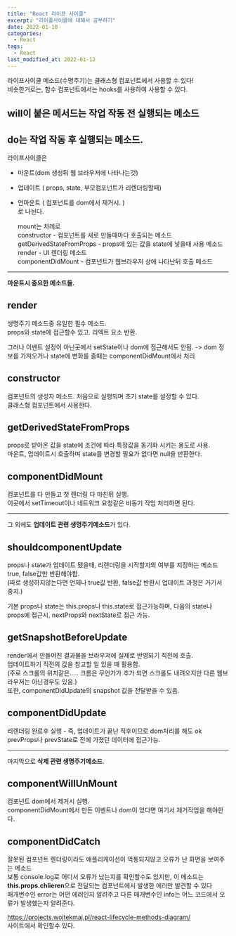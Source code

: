 ```yaml
---
title: "React 라이프 사이클"
excerpt: "라이플사이클에 대해서 공부하기"
date: 2022-01-10
categories:
  - React
tags:
  - React
last_modified_at: 2022-01-12
---
```


라이프사이클 메소드(수명주기)는 클래스형 컴포넌트에서 사용할 수 있다!  
비슷한거로는, 함수 컴포넌트에서는 hooks를 사용하여 사용할 수 있다.

## will이 붙은 메서드는 작업 작동 전 실행되는 메소드

## do는 작업 작동 후 실행되는 메소드.

라이프사이클은

- 마운트(dom 생성뒤 웹 브라우저에 나타나는것)
- 업데이트 ( props, state, 부모컴포넌트가 리렌더링할때)
- 언마운트 ( 컴포넌트를 dom에서 제거시. )  
  로 나뉜다.

  mount는 차례로  
  constructor - 컴포넌트를 새로 만들때마다 호출되는 메소드  
  getDerivedStateFromProps - props에 있는 값을 state에 넣을때 사용 메소드  
  render - UI 렌더링 메소드  
  componentDidMount - 컴포넌트가 웹브라우저 상에 나타난뒤 호출 메소드

---

**마운트시 중요한 메소드들.**

## render

생명주기 메소드중 유일한 필수 메소드.  
props와 state에 접근할수 있고. 리엑트 요소 반환.

그러나 이벤트 설정이 아닌곳에서 setState이나 dom에 접근해서도 안됨.
-> dom 정보를 가져오거나 state에 변화를 줄때는 componentDidMount에서 처리

## constructor

컴포넌트의 생성자 메소드. 처음으로 실행되며 초기 state를 설정할 수 있다.  
클래스형 컴포넌트에서 사용한다.

## getDerivedStateFromProps

props로 받아온 값을 state에 조건에 따라 특정값을 동기화 시키는 용도로 사용.  
마운트, 업데이트시 호출하며 state를 변경할 필요가 없다면 null을 반환한다.

## componentDidMount

컴포넌트를 다 만들고 첫 렌더링 다 마친뒤 실행.  
이곳에서 setTimeout이나 네트워크 요청같은 비동기 작업 처리하면 된다.

---

그 외에도 **업데이트 관련 생명주기메소드**가 있다.

## shouldcomponentUpdate

props나 state가 업데이트 됐을때, 리렌더링을 시작할지의 여부를 지정하는 메소드
true, false값만 반환해야함.  
(따로 생성하지않는다면 언제나 true값 반환, false값 반환시 업데이트 과정은 거기서 중지.)

기본 props나 state는 this.props나 this.state로 접근가능하며, 다음의 state나 props에 접근시, nextProps와 nextState로 접근 가능.

## getSnapshotBeforeUpdate

render에서 만들어진 결과물을 브라우저에 실제로 반영되기 직전에 호출.  
업데이트하기 직전의 값을 참고할 일 있을 때 활용함.  
(주로 스크롤의 위치같은..... 크롬은 무언가가 추가 되면 스크롤도 내려오지만 다른 웹브라우저는 아닌경우도 있음.)  
또한, componentDidUpdate의 snapshot 값을 전달받을 수 있음.

## componentDidUpdate

리렌더링 완료후 실행 - 즉, 업데이트가 끝난 직후이므로 dom처리를 해도 ok  
prevProps나 prevState로 전에 가졌던 데이터에 접근가능.

---

마지막으로 **삭제 관련 생명주기메소드**.

## componentWillUnMount

컴포넌트 dom에서 제거시 실행.  
componentDidMount에서 만든 이벤트나 dom이 있다면 여기서 제거작업을 해야한다.

## componentDidCatch

잘못된 컴포넌트 렌더링이라도 애플리케이션이 먹통되지않고 오류가 난 화면을 보여주는 메소드  
보통 console.log로 어디서 오류가 났는지를 확인할수도 있지만, 이 메소드는 **this.props.chlieren**으로 전달되는 컴포넌트에서 발생한 에러만 발견할 수 있다  
매개변수인 error는 어떤 에러인지 알려주고 다른 매개변수인 info는 어느 코드에서 오류가 발생했는지 알려준다.

https://projects.wojtekmaj.pl/react-lifecycle-methods-diagram/  
사이트에서 확인할수 있다.
